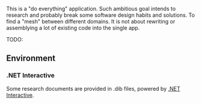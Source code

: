 This is a "do everything" application. Such ambitious goal intends to research
and probably break some software design habits and solutions. To find a "mesh"
between different domains. It is not about rewriting or assemblying a lot of
existing code into the single app.

TODO:

## Environment

### .NET Interactive

Some research documents are provided in .dib files, powered by
[.NET Interactive](https://github.com/dotnet/interactive).
